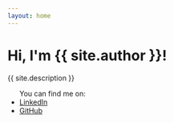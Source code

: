 ```yaml
---
layout: home
---
```


<hgroup>
    <h1>Hi, I'm {{ site.author }}!</h1>
    <p>{{ site.description }}</p>
</hgroup>

<ul class="social-links">
    <span class="list-header">You can find me on:</span>
    <li><a href="https://www.linkedin.com/in/witteker/">LinkedIn</a></li>
    <li><a href="https://github.com/erikwittek">GitHub</a></li>
</ul>
